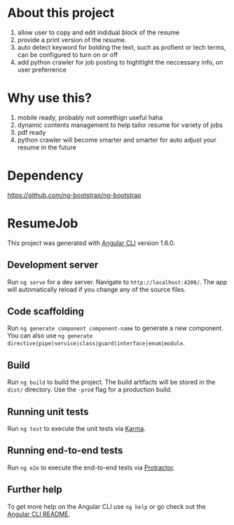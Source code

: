 # About this project

1. allow user to copy and edit indidual block of the resume
2. provide a print version of the resume.
3. auto detect keyword for bolding the text, such as profient or tech terms, can be configured to turn on or off
3. add python crawler for job posting to hightlight the neccessary info, on user preferrence

# Why use this?
1. mobile ready, probably not somethign useful haha
2. dynamic contents management to help tailor resume for variety of jobs
3. pdf ready
4. python crawler will become smarter and smarter for auto adjust your resume in the future

# Dependency
https://github.com/ng-bootstrap/ng-bootstrap

# ResumeJob

This project was generated with [Angular CLI](https://github.com/angular/angular-cli) version 1.6.0.

## Development server

Run `ng serve` for a dev server. Navigate to `http://localhost:4200/`. The app will automatically reload if you change any of the source files.

## Code scaffolding

Run `ng generate component component-name` to generate a new component. You can also use `ng generate directive|pipe|service|class|guard|interface|enum|module`.

## Build

Run `ng build` to build the project. The build artifacts will be stored in the `dist/` directory. Use the `-prod` flag for a production build.

## Running unit tests

Run `ng test` to execute the unit tests via [Karma](https://karma-runner.github.io).

## Running end-to-end tests

Run `ng e2e` to execute the end-to-end tests via [Protractor](http://www.protractortest.org/).

## Further help

To get more help on the Angular CLI use `ng help` or go check out the [Angular CLI README](https://github.com/angular/angular-cli/blob/master/README.md).

